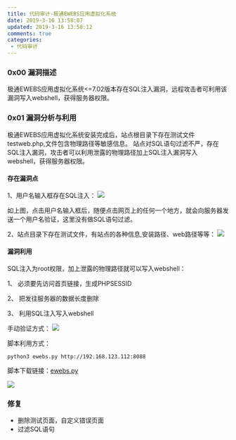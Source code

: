 ```yaml
---
title: 代码审计-极通EWEBS应用虚拟化系统
date: 2019-3-16 13:58:07
updated: 2019-3-16 13:58:12
comments: true
categories: 
 - 代码审计
---
```


### 0x00 漏洞描述

极通EWEBS应用虚拟化系统<=7.02版本存在SQL注入漏洞，远程攻击者可利用该漏洞写入webshell，获得服务器权限。

### 0x01 漏洞分析与利用

极通EWEBS应用虚拟化系统安装完成后，站点根目录下存在测试文件testweb.php,文件包含物理路径等敏感信息。
站点对SQL语句过滤不严，存在SQL注入漏洞，攻击者可以利用泄露的物理路径加上SQL注入漏洞写入webshell，获得服务器权限。

#### 存在漏洞点

1、用户名输入框存在SQL注入：
![](https://autoing.netlify.com/source/do/images/codeaudit/codeaudit-ewebs01.gif)

如上图，点击用户名输入框后，随便点击网页上的任何一个地方，就会向服务器发送一个用户名验证，这里没有做SQL语句过滤。

2、站点目录下存在测试文件，有站点的各种信息,安装路径、web路径等等：
![](https://autoing.netlify.com/source/do/images/codeaudit/codeaudit-ewebs02.png)

#### 漏洞利用

SQL注入为root权限，加上泄露的物理路径就可以写入webshell：

1、 必须要先访问首页链接，生成PHPSESSID

2、 把发往服务器的数据长度删除

3、 利用SQL注入写入webshell

手动验证方式：
![](https://autoing.netlify.com/source/do/images/codeaudit/codeaudit-ewebs03.gif)

脚本利用方式：
```code
python3 ewebs.py http://192.168.123.112:8088
```

脚本下载链接：[ewebs.py](../do/code/ewebs.py)

![](https://autoing.netlify.com/source/do/images/codeaudit/codeaudit-ewebs04.gif)


### 修复
* 删除测试页面，自定义错误页面
* 过滤SQL语句